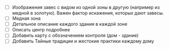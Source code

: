 
- [ ] Изображения завес с видом из одной зоны в другую (например из медной в золотую). Важен фактор искажения, которых дают завесы.
- [ ] Медная зона
- [ ] Детальное описание каждого здания в каждой зоне
- [ ] Описать центр подробнее
- [ ] Добавить карту с обозначением контроля (дом - здание)
- [ ] Добавить Тайные традиции и жестокие практики каждому дому